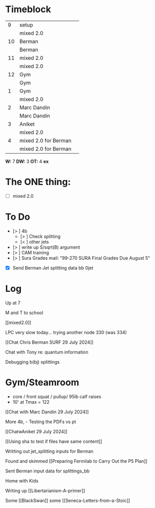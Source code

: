 # Timeblock

|     |                      |     |
| --- | -------------------- | --- |
| 9   | setup                |     |
|     | mixed 2.0            |     |
| 10  | Berman               |     |
|     | Berman               |     |
| 11  | mixed 2.0            |     |
|     | mixed 2.0            |     |
| 12  | Gym                  |     |
|     | Gym                  |     |
| 1   | Gym                  |     |
|     | mixed 2.0            |     |
| 2   | Marc Dandin          |     |
|     | Marc Dandin          |     |
| 3   | Aniket               |     |
|     | mixed 2.0            |     |
| 4   | mixed 2.0 for Berman |     |
|     | mixed 2.0 for Berman |     |

**W:** 7 
**DW:** 3 
**OT:** 4
**ex**

# The ONE thing: 
- [ ] mixed 2.0


# To Do
- [> ]  4b
	 - [> ] Check splitting
	 - [< ] other jets
- [> ] write up S/sqrt(B) argument
- [> ] CAM training
- [> ] Sura Grades mail: "99-270 SURA Final Grades Due August 5"
- [x] Send Berman Jet splitting data bb 0jet


# Log

Up at 7 

M and T to school

[[mixed2.0]]

LPC very slow today... trying another node 330  (was 334)

[[Chat Chris Berman SURF 29 July 2024]]

Chat with Tony re: quantum information 

Debugging b(bj) splittings

# Gym/Steamroom
- core / front squat / pullup/ 95lb calf raises
- 10' at Tmax = 122

[[Chat with Marc Dandin 29 July 2024]]

More 4b,
	- Testing the PDFs vs pt

[[ChatwAniket 29 July 2024]]

[[Using sha to test if files have same content]]

Writting out jet_splitting inputs for Berman

Found and skimmed [[Preparing Fermilab to Carry Out the P5 Plan]]

Sent Berman input data for splittings_bb

Home with Kids

Writing up [[Libertarianism-A-primer]]

Some [[BlackSwan]] some [[Seneca-Letters-from-a-Stoic]]





